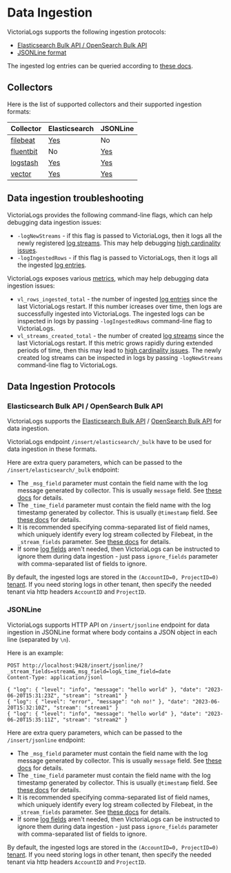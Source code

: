 # Data Ingestion

VictoriaLogs supports the following ingestion protocols:

- [Elasticsearch Bulk API / OpenSearch Bulk API](#elasticsearch-bulk-api--opensearch-bulk-api)
- [JSONLine format](#jsonline)

The ingested log entries can be queried according to [these docs](https://docs.victoriametrics.com/VictoriaLogs#querying).

## Collectors

Here is the list of supported collectors and their supported ingestion formats:

| Collector                                                                                  | Elasticsearch                                                                              | JSONLine                                                                                                      |
|--------------------------------------------------------------------------------------------|--------------------------------------------------------------------------------------------|---------------------------------------------------------------------------------------------------------------|
| [filebeat](https://docs.victoriametrics.com/VictoriaLogs/collectors.html#filebeat-setup)   | [Yes](https://www.elastic.co/guide/en/beats/filebeat/current/elasticsearch-output.html)    | No                                                                                                            |
| [fluentbit](https://docs.victoriametrics.com/VictoriaLogs/collectors.html#fluentbit-setup) | No                                                                                         | [Yes](https://docs.fluentbit.io/manual/pipeline/outputs/http)                                                 |
| [logstash](https://docs.victoriametrics.com/VictoriaLogs/collectors.html#logstash-setup)   | [Yes](https://www.elastic.co/guide/en/logstash/current/plugins-outputs-elasticsearch.html) | [Yes](https://www.elastic.co/guide/en/logstash/current/plugins-outputs-http.html#plugins-outputs-http-format) |
| [vector](https://docs.victoriametrics.com/VictoriaLogs/collectors.html#vector-setup)       | [Yes](https://vector.dev/docs/reference/configuration/sinks/elasticsearch/)                | [Yes](https://vector.dev/docs/reference/configuration/sinks/http/)                                            |

## Data ingestion troubleshooting

VictoriaLogs provides the following command-line flags, which can help debugging data ingestion issues:

- `-logNewStreams` - if this flag is passed to VictoriaLogs, then it logs all the newly
  registered [log streams](https://docs.victoriametrics.com/VictoriaLogs/keyConcepts.html#stream-fields).
  This may help debugging [high cardinality issues](https://docs.victoriametrics.com/VictoriaLogs/keyConcepts.html#high-cardinality).
- `-logIngestedRows` - if this flag is passed to VictoriaLogs, then it logs all the ingested
  [log entries](https://docs.victoriametrics.com/VictoriaLogs/keyConcepts.html#data-model).

VictoriaLogs exposes various [metrics](#monitoring), which may help debugging data ingestion issues:

- `vl_rows_ingested_total` - the number of ingested [log entries](https://docs.victoriametrics.com/VictoriaLogs/keyConcepts.html#data-model)
  since the last VictoriaLogs restart. If this number icreases over time, then logs are successfully ingested into VictoriaLogs.
  The ingested logs can be inspected in logs by passing `-logIngestedRows` command-line flag to VictoriaLogs.
- `vl_streams_created_total` - the number of created [log streams](https://docs.victoriametrics.com/VictoriaLogs/keyConcepts.html#stream-fields)
  since the last VictoriaLogs restart. If this metric grows rapidly during extended periods of time, then this may lead
  to [high cardinality issues](https://docs.victoriametrics.com/VictoriaLogs/keyConcepts.html#high-cardinality).
  The newly created log streams can be inspected in logs by passing `-logNewStreams` command-line flag to VictoriaLogs.

## Data Ingestion Protocols

### Elasticsearch Bulk API / OpenSearch Bulk API

VictoriaLogs supports the [Elasticsearch Bulk API](https://www.elastic.co/guide/en/elasticsearch/reference/current/docs-bulk.html) /
[OpenSearch Bulk API](http://opensearch.org/docs/1.2/opensearch/rest-api/document-apis/bulk/) for data ingestion.

VictoriaLogs endpoint `/insert/elasticsearch/_bulk` have to be used for data ingestion in these formats.

Here are extra query parameters, which can be passed to the `/insert/elasticsearch/_bulk` endpoint:

- The `_msg_field` parameter must contain the field name with the log message generated by collector. This is usually `message` field.
  See [these docs](https://docs.victoriametrics.com/VictoriaLogs/keyConcepts.html#message-field) for details.
- The `_time_field` parameter must contain the field name with the log timestamp generated by collector. This is usually `@timestamp` field.
  See [these docs](https://docs.victoriametrics.com/VictoriaLogs/keyConcepts.html#time-field) for details.
- It is recommended specifying comma-separated list of field names, which uniquely identify every log stream collected by Filebeat, in the `_stream_fields` parameter.
  See [these docs](https://docs.victoriametrics.com/VictoriaLogs/keyConcepts.html#stream-fields) for details.
- If some [log fields](https://docs.victoriametrics.com/VictoriaLogs/keyConcepts.html#data-model) aren't needed,
  then VictoriaLogs can be instructed to ignore them during data ingestion - just pass `ignore_fields` parameter with comma-separated list of fields to ignore.

By default, the ingested logs are stored in the `(AccountID=0, ProjectID=0)` [tenant](https://docs.victoriametrics.com/VictoriaLogs/keyConcepts.html#multitenancy).
If you need storing logs in other tenant, then specify the needed tenant via http headers `AccountID` and `ProjectID`.

### JSONLine

VictoriaLogs supports HTTP API on `/insert/jsonline` endpoint for data ingestion in JSONLine format where
body contains a JSON object in each line (separated by `\n`).

Here is an example:

```http request
POST http://localhost:9428/insert/jsonline/?_stream_fields=stream&_msg_field=log&_time_field=date
Content-Type: application/jsonl

{ "log": { "level": "info", "message": "hello world" }, "date": "2023‐06‐20T15:31:23Z", "stream": "stream1" }
{ "log": { "level": "error", "message": "oh no!" }, "date": "2023‐06‐20T15:32:10Z", "stream": "stream1" }
{ "log": { "level": "info", "message": "hello world" }, "date": "2023‐06‐20T15:35:11Z", "stream": "stream2" }
```

Here are extra query parameters, which can be passed to the `/insert/jsonline` endpoint:

- The `_msg_field` parameter must contain the field name with the log message generated by collector. This is usually `message` field.
  See [these docs](https://docs.victoriametrics.com/VictoriaLogs/keyConcepts.html#message-field) for details.
- The `_time_field` parameter must contain the field name with the log timestamp generated by collector. This is usually `@timestamp` field.
  See [these docs](https://docs.victoriametrics.com/VictoriaLogs/keyConcepts.html#time-field) for details.
- It is recommended specifying comma-separated list of field names, which uniquely identify every log stream collected by Filebeat, in the `_stream_fields` parameter.
  See [these docs](https://docs.victoriametrics.com/VictoriaLogs/keyConcepts.html#stream-fields) for details.
- If some [log fields](https://docs.victoriametrics.com/VictoriaLogs/keyConcepts.html#data-model) aren't needed,
  then VictoriaLogs can be instructed to ignore them during data ingestion - just pass `ignore_fields` parameter with comma-separated list of fields to ignore.

By default, the ingested logs are stored in the `(AccountID=0, ProjectID=0)` [tenant](https://docs.victoriametrics.com/VictoriaLogs/keyConcepts.html#multitenancy).
If you need storing logs in other tenant, then specify the needed tenant via http headers `AccountID` and `ProjectID`.
